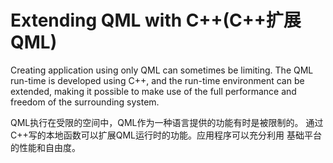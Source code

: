 # Extending QML with C++(C++扩展QML)

Creating application using only QML can sometimes be limiting. The QML run-time is developed using C++, and the run-time environment can be extended, making it possible to make use of the full performance and freedom of the surrounding system.

QML执⾏在受限的空间中，QML作为⼀种语⾔提供的功能有时是被限制的。
通过C++写的本地函数可以扩展QML运⾏时的功能。应⽤程序可以充分利⽤
基础平台的性能和⾃由度。

